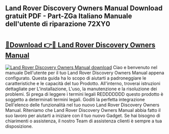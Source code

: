 ## Land Rover Discovery Owners Manual Download gratuit PDF - Part-ZGa Italiano Manuale dell'utente di riparazione 72XY0

# <h2><a href="http://dfgwqm7.blite.top/?on=Land+Rover+Discovery+Owners+Manual">🔗Download 👉🔴 Land Rover Discovery Owners Manual</a></h2>

[![Land Rover Discovery Owners Manual download](https://i.imgur.com/lujVjoI.png)](http://dfgwqm7.blite.top/?on=Land+Rover+Discovery+Owners+Manual)
Ciao e benvenuto nel manuale Dell'utente per il tuo Land Rover Discovery Owners Manual appena configurato. Questa guida ha lo scopo di aiutarti a padroneggiare le caratteristiche e le capacità del tuo Prodotto. All'interno, troverai istruzioni dettagliate per L'installazione, L'uso, la manutenzione e la risoluzione dei problemi. Si prega di leggere i termini legali REDDDDDDD questo prodotto è soggetto a determinati termini legali. Goditi la perfetta integrazione Dell'elenco delle funzionalità nel tuo nuovo Land Rover Discovery Owners Manual. Riteniamo che Land Rover Discovery Owners Manual abbia fatto il suo lavoro per aiutarti a iniziare con il tuo nuovo Gadget. Se hai bisogno di chiarimenti o assistenza, il nostro Team di assistenza clienti è sempre a tua disposizione.
